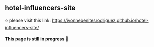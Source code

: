 ## hotel-influencers-site
⭐️ please visit this link:
https://ivonnebenitesrodriguez.github.io/hotel-influencers-site/
#### This page is still in progress 🌸
